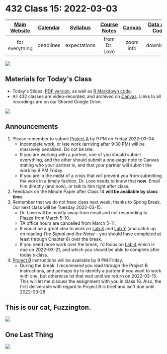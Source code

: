# 432 Class 15: 2022-03-03

[Main Website](https://thomaselove.github.io/432/) | [Calendar](https://thomaselove.github.io/432/calendar.html) | [Syllabus](https://thomaselove.github.io/432-2022-syllabus/) | [Course Notes](https://thomaselove.github.io/432-notes/) | [Canvas](https://canvas.case.edu) | [Data and Code](https://github.com/THOMASELOVE/432-data) | [Sources](https://github.com/THOMASELOVE/432-2022/tree/main/references) | [Contact Us](https://thomaselove.github.io/432/contact.html)
:-----------: | :--------------: | :----------: | :---------: | :-------------: | :-----------: | :------------: | :-------------:
for everything | deadlines | expectations | from Dr. Love | zoom info | downloads | read/watch | need help?

![](https://github.com/THOMASELOVE/432-2022/blob/main/classes/class15/figures/carr_2021.png)

## Materials for Today's Class

- Today's Slides: [PDF version](https://github.com/THOMASELOVE/432-2022/blob/main/classes/class15/432_2022_slides15.pdf), as well as [R Markdown code](https://github.com/THOMASELOVE/432-2022/blob/main/classes/class15/432_2022_slides15.Rmd). 
- All 432 classes are video-recorded, and archived on [Canvas](https://canvas.case.edu). Links to all recordings are on our Shared Google Drive.

![](https://github.com/THOMASELOVE/432-2022/blob/main/classes/class15/figures/rq.png)

## Announcements

1. Please remember to submit [Project A](https://github.com/THOMASELOVE/432-2022/tree/main/projectA) by 9 PM on Friday 2022-03-04. 
    - Incomplete work, or late work (arriving after 9:30 PM) will be massively penalized. Do not be late.
    - If you are working with a partner, one of you should submit everything, and the other should submit a one-page note to Canvas stating who your partner is, and that your partner will submit the work by 9 PM Friday.
    - If you are in the midst of a crisis that will prevent you from submitting the work in a timely fashion, Dr. Love needs to know that **now**. Email him directly (and now), or talk to him right after class.
2. Feedback on the Minute Paper after Class 14 **will be available by class time**.
3. Remember that we do not have class next week, thanks to Spring Break. Our next class will be Tuesday 2022-03-15.
    - Dr. Love will be mostly away from email and not responding to Piazza from March 5-10. 
    - TA office hours are cancelled from March 5-11.
    - It would be a great idea to work on [Lab X](https://github.com/THOMASELOVE/432-2022/tree/main/labs/labX) and [Lab Y](https://github.com/THOMASELOVE/432-2022/tree/main/labs/labY) (and catch up on reading *The Signal and the Noise* - you should have completed at least through Chapter 8) over the break.
    - If you need more work over the break, I'd focus on [Lab 4](https://github.com/THOMASELOVE/432-2022/blob/main/labs/lab04/lab04_instructions.md) which is due on 2022-03-21, and which you should be able to complete after today's class.
3. [Project B](https://github.com/THOMASELOVE/432-2022/tree/main/projectB) instructions will be available by 9 PM Friday.
    - During the break, I recommend you read through the Project B instructions, and perhaps try to identify a partner if you want to work with one, but otherwise let that wait until we return on 2022-03-15. This will let me discuss the assignment with you in class 16. Also, the first deliverable with regard to Project B is brief and isn't due until 2022-03-28.

## This is our cat, Fuzzington.

![](https://github.com/THOMASELOVE/432-2022/blob/main/classes/class15/figures/fuzz_asleep.jpg)

## One Last Thing

![](https://github.com/THOMASELOVE/432-2022/blob/main/classes/class15/figures/parade.png)
